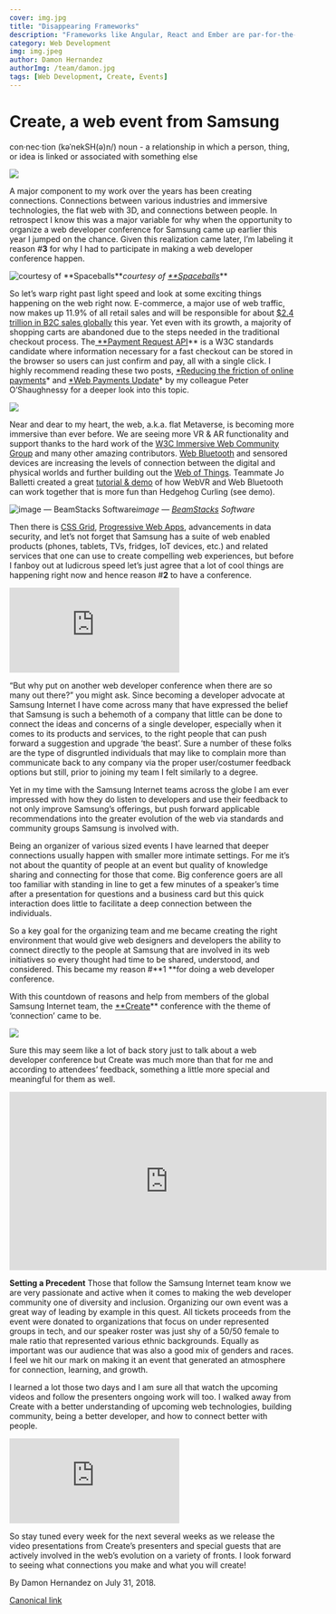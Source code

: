 ```yaml
---
cover: img.jpg
title: "Disappearing Frameworks"
description: "Frameworks like Angular, React and Ember are par-for-the-course for complex web development these days. Over this decade (Angular was first released in 2010) they have grown to become defacto standards for many of us, helping countless organisations to structure their code, manage state and build complex UIs, based on reusable components."
category: Web Development
img: img.jpeg
author: Damon Hernandez
authorImg: /team/damon.jpg
tags: [Web Development, Create, Events]
---
```


# Create, a web event from Samsung

con·nec·tion (kəˈnekSH(ə)n/) noun - a relationship in which a person, thing, or idea is linked or associated with something else

![](https://cdn-images-1.medium.com/max/2000/1*b7JK1YFiZlkk_5fV2nJ7WA.png)

A major component to my work over the years has been creating connections. Connections between various industries and immersive technologies, the flat web with 3D, and connections between people. In retrospect I know this was a major variable for why when the opportunity to organize a web developer conference for Samsung came up earlier this year I jumped on the chance. Given this realization came later, I’m labeling it reason #**3** for why I had to participate in making a web developer conference happen.

![courtesy of [**Spaceballs](https://www.imdb.com/title/tt0094012/)**](https://cdn-images-1.medium.com/max/2048/1*5lfGUktisgDbl7XxC_W9kw.jpeg)*courtesy of [**Spaceballs](https://www.imdb.com/title/tt0094012/)***

So let’s warp right past light speed and look at some exciting things happening on the web right now. E-commerce, a major use of web traffic, now makes up 11.9% of all retail sales and will be responsible for about [$2.4 trillion in B2C sales globally](https://www.statista.com/statistics/261245/b2c-e-commerce-sales-worldwide/) this year. Yet even with its growth, a majority of shopping carts are abandoned due to the steps needed in the traditional checkout process. The[ **Payment Request API](https://www.w3.org/TR/payment-request/)** is a W3C standards candidate where information necessary for a fast checkout can be stored in the browser so users can just confirm and pay, all with a single click. I highly recommend reading these two posts, [*Reducing the friction of online payments](https://medium.com/samsung-internet-dev/reducing-the-friction-of-online-payments-b400d65d583e)* and [*Web Payments Update](https://medium.com/samsung-internet-dev/web-payments-update-new-payment-apps-on-their-way-and-more-cef1c62edaf6)* by my colleague Peter O’Shaughnessy for a deeper look into this topic.

![](https://cdn-images-1.medium.com/max/2000/1*wbS2r2txt-hWExdha8tS0A.png)

Near and dear to my heart, the web, a.k.a. flat Metaverse, is becoming more immersive than ever before. We are seeing more VR & AR functionality and support thanks to the hard work of the [W3C Immersive Web Community Group](https://www.w3.org/community/immersive-web/) and many other amazing contributors. [Web Bluetooth](https://www.w3.org/community/web-bluetooth/) and sensored devices are increasing the levels of connection between the digital and physical worlds and further building out the [Web of Things](https://www.w3.org/WoT/). Teammate Jo Balletti created a great [tutorial & demo](https://medium.com/samsung-internet-dev/hedgehog-curling-with-webbluetooth-and-webvr-a9ac7fb2f752) of how WebVR and Web Bluetooth can work together that is more fun than Hedgehog Curling (see demo).

![image — [BeamStacks](https://www.beamstacks.com/blog/new-realities-3d-vr-ar-and-the-future-of-design-next-big-thing-in-the-gis-industry/) Software](https://cdn-images-1.medium.com/max/4358/1*HShivNQ7IEkjfASEjq_WCA.jpeg)*image — [BeamStacks](https://www.beamstacks.com/blog/new-realities-3d-vr-ar-and-the-future-of-design-next-big-thing-in-the-gis-industry/) Software*

Then there is [CSS Grid](https://medium.com/samsung-internet-dev/common-responsive-layouts-with-css-grid-and-some-without-245a862f48df), [Progressive Web Apps](https://medium.com/samsung-internet-dev/6-myths-of-progressive-web-apps-81e28ca9d2b1), advancements in data security, and let’s not forget that Samsung has a suite of web enabled products (phones, tablets, TVs, fridges, IoT devices, etc.) and related services that one can use to create compelling web experiences, but before I fanboy out at ludicrous speed let’s just agree that a lot of cool things are happening right now and hence reason #**2** to have a conference.

<iframe src="https://medium.com/media/17e9f2dd491c9e6ce502bc06094b2fb1" frameborder=0></iframe>

“But why put on another web developer conference when there are so many out there?” you might ask. Since becoming a developer advocate at Samsung Internet I have come across many that have expressed the belief that Samsung is such a behemoth of a company that little can be done to connect the ideas and concerns of a single developer, especially when it comes to its products and services, to the right people that can push forward a suggestion and upgrade ‘the beast’. Sure a number of these folks are the type of disgruntled individuals that may like to complain more than communicate back to any company via the proper user/costumer feedback options but still, prior to joining my team I felt similarly to a degree.

Yet in my time with the Samsung Internet teams across the globe I am ever impressed with how they do listen to developers and use their feedback to not only improve Samsung’s offerings, but push forward applicable recommendations into the greater evolution of the web via standards and community groups Samsung is involved with.

Being an organizer of various sized events I have learned that deeper connections usually happen with smaller more intimate settings. For me it’s not about the quantity of people at an event but quality of knowledge sharing and connecting for those that come. Big conference goers are all too familiar with standing in line to get a few minutes of a speaker’s time after a presentation for questions and a business card but this quick interaction does little to facilitate a deep connection between the individuals.

So a key goal for the organizing team and me became creating the right environment that would give web designers and developers the ability to connect directly to the people at Samsung that are involved in its web initiatives so every thought had time to be shared, understood, and considered. This became my reason #**1 **for doing a web developer conference.

With this countdown of reasons and help from members of the global Samsung Internet team, the [**Create](https://samsungcreate.com/)** conference with the theme of ‘connection’ came to be.

![](https://cdn-images-1.medium.com/max/3840/1*cYKYlZfLymMqOj9sH4k9ig.png)

Sure this may seem like a lot of back story just to talk about a web developer conference but Create was much more than that for me and according to attendees’ feedback, something a little more special and meaningful for them as well.

<center><iframe width="560" height="315" src="https://www.youtube.com/embed/bYDk3x4r_FI" frameborder="0" allowfullscreen></iframe></center>

**Setting a Precedent**
Those that follow the Samsung Internet team know we are very passionate and active when it comes to making the web developer community one of diversity and inclusion. Organizing our own event was a great way of leading by example in this quest. All tickets proceeds from the event were donated to organizations that focus on under represented groups in tech, and our speaker roster was just shy of a 50/50 female to male ratio that represented various ethnic backgrounds. Equally as important was our audience that was also a good mix of genders and races. I feel we hit our mark on making it an event that generated an atmosphere for connection, learning, and growth.

I learned a lot those two days and I am sure all that watch the upcoming videos and follow the presenters ongoing work will too. I walked away from Create with a better understanding of upcoming web technologies, building community, being a better developer, and how to connect better with people.

<iframe src="https://medium.com/media/b58bc9de1343696cb8eb747dc279c27b" frameborder=0></iframe>

So stay tuned every week for the next several weeks as we release the video presentations from Create’s presenters and special guests that are actively involved in the web’s evolution on a variety of fronts. I look forward to seeing what connections you make and what you will create!



By Damon Hernandez on July 31, 2018.

[Canonical link](https://medium.com/samsung-internet-dev/create-a-web-event-from-samsung-e69e7c23beb2)
